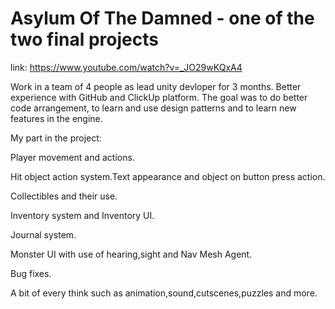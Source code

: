 # Asylum Of The Damned - one of the two final projects

link: https://www.youtube.com/watch?v=_JO29wKQxA4

Work in a team of 4 people as lead unity devloper for 3 months.
Better experience with GitHub and ClickUp platform.
The goal was to do better code arrangement, to learn and use design patterns and to learn new features in the engine.

My part in the project:

Player movement and actions.

Hit object action system.Text appearance and object on button press action.

Collectibles and their use.

Inventory system and Inventory UI.

Journal system.

Monster UI with use of hearing,sight and Nav Mesh Agent.

Bug fixes.

A bit of every think such as animation,sound,cutscenes,puzzles and more. 

